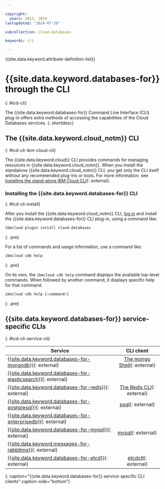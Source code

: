 ```yaml
---

copyright:
  years: 2023, 2024
lastupdated: "2024-07-26"

subcollection: cloud-databases

keywords: cli

---
```


{{site.data.keyword.attribute-definition-list}}

# {{site.data.keyword.databases-for}} through the CLI
{: #icd-cli}

The {{site.data.keyword.databases-for}} Command Line Interface (CLI) plug-in offers extra methods of accessing the capabilities of the Cloud Databases services.
{: shortdesc}

## The {{site.data.keyword.cloud_notm}} CLI
{: #icd-cli-ibm-cloud-cli}

The {{site.data.keyword.cloud}} CLI provides commands for managing resources in {{site.data.keyword.cloud_notm}}. When you install the standalone {{site.data.keyword.cloud_notm}} CLI, you get only the CLI itself without any recommended plug-ins or tools. For more information, see [Installing the stand-alone IBM Cloud CLI](https://cloud.ibm.com/docs/cli?topic=cli-install-ibmcloud-cli){: external}.

### Installing the {{site.data.keyword.databases-for}} CLI
{: #icd-cli-install}

After you install the {{site.data.keyword.cloud_notm}} CLI, [log in](/docs/cli?topic=cli-ibmcloud_cli#ibmcloud_login) and install the {{site.data.keyword.databases-for}} CLI plug-in, using a command like:

```sh
ibmcloud plugin install cloud-databases
```
{: .pre}
 
For a list of commands and usage information, use a command like: 
```sh
ibmcloud cdb help
```
{: .pre}

On its own, the `ibmcloud cdb help` command displays the available top-level commands. When followed by another command, it displays specific help for that command.

```sh
ibmcloud cdb help [<command>]
```
{: .pre}

## {{site.data.keyword.databases-for}} service-specific CLIs
{: #icd-cli-service-cli}

| Service | CLI client |
|---------------------------------------------------| :----------------------------------------------------------------------------: |
| [{{site.data.keyword.databases-for-mongodb}}](/docs/databases-for-mongodb){: external}       | [The mongo Shell](https://www.mongodb.com/docs/v4.4/mongo/){: external}    |
| [{{site.data.keyword.databases-for-elasticsearch}}](/docs/databases-for-elasticsearch){: external} |                                                                            |
| [{{site.data.keyword.databases-for-redis}}](/docs/databases-for-redis){: external}         | [The Redis CLI](https://redis.io/docs/ui/cli/){: external}                 |
| [{{site.data.keyword.databases-for-postgresql}}](/docs/databases-for-postgresql){: external}    | [psql](https://www.postgresql.org/docs/14/app-psql.html){: external}        |
| [{{site.data.keyword.databases-for-enterprisedb}}](/docs/databases-for-enterprisedb){: external}  |                                                                            |
| [{{site.data.keyword.databases-for-mysql}}](/docs/databases-for-mysql){: external}         | [mysql](https://dev.mysql.com/doc/refman/8.0/en/mysql.html){: external}    |
| [{{site.data.keyword.messages-for-rabbitmq}}](/docs/messages-for-rabbitmq){: external}       |                                                                            |
| [{{site.data.keyword.databases-for-etcd}}](/docs/databases-for-etcd){: external}          | [etcdctl](https://etcd.io/docs/v3.4/dev-guide/interacting_v3/){: external} |
{: caption="{{site.data.keyword.databases-for}} service-specific CLI clients" caption-side="bottom"}
